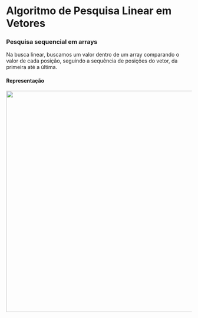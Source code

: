 # Algoritmo de Pesquisa Linear em Vetores

### Pesquisa sequencial em  arrays
Na busca linear, buscamos um valor dentro de um array comparando o valor de cada posição, seguindo a sequência de posições do vetor, da primeira até a última. 
<br/>

#### Representação
<img src="/Modulo%205%20-%20Estrutura%20de%20dados%20básica/img/5.jpg" width="600px">